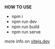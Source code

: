 **HOW TO USE**
- npm i
- npm run dev
- npm run build
- npm run serve

more info on [vitejs.dev](https://vitejs.dev/)